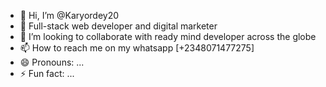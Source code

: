 - 👋 Hi, I’m @Karyordey20
- 🌱 Full-stack web developer and digital marketer
- 💞️ I’m looking to collaborate with ready mind developer across the globe
- 📫 How to reach me on my whatsapp [+2348071477275]
- 😄 Pronouns: ...
- ⚡ Fun fact: ...

<!---
Karyordey20/Karyordey20 is a ✨ special ✨ repository because its `README.md` (this file) appears on your GitHub profile.
You can click the Preview link to take a look at your changes.
--->
